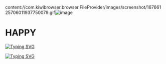 content://com.kiwibrowser.browser.FileProvider/images/screenshot/16766125706011937750079.gif![image](https://user-images.githubusercontent.com/124819729/219559252-90b6bdea-4e02-418d-bede-20c7579637d4.png)






# HAPPY 

[![Typing SVG](https://readme-typing-svg.demolab.com?font=Fira+Code&pause=1000&color=0919F7&width=435&lines=HAPPY+FACEBOOK+CRACK+TOOL)](https://git.io/typing-svg)

[![Typing SVG](https://readme-typing-svg.demolab.com?font=Fira+Code&pause=1000&color=8325F7&background=B1F6FF00&width=435&lines=BE+HAPPY%2C+YOUR+TIME+SHALL+COME+)](https://git.io/typing-svg)
